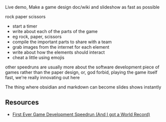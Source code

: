 Live demo, Make a game design doc/wiki and slideshow as fast as possible

rock paper scissors

- start a timer
- write about each of the parts of the game
- eg rock, paper, scissors
- compile the important parts to share with a team
- grab images from the internet for each element
- write about how the elements should interact
- cheat a little using emojis

other speedruns are usually more about the software development piece of games rather than the paper design, or, god forbid, playing the game itself fast, we're really innovating out here

The thing where obsidian and markdown can become slides shows instantly


Resources
---
- [First Ever Game Development Speedrun (And I got a World Record)](https://www.youtube.com/watch?v=S_uSHkgtgBI)